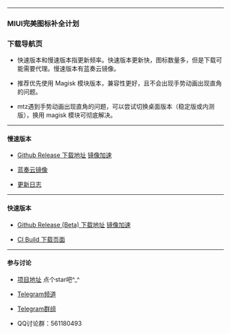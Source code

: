 
---

### MIUI完美图标补全计划

### 下载导航页

- 快速版本和慢速版本指更新频率。快速版本更新快，图标数量多，但是下载可能需要代理。慢速版本有蓝奏云镜像。

- 推荐优先使用 Magisk 模块版本，兼容性更好，且不会出现手势动画出现直角的问题。

- mtz遇到手势动画出现直角的问题，可以尝试切换桌面版本（稳定版或内测版），换用 magisk 模块可彻底解决。

---

#### 慢速版本

- [Github Release 下载地址](https://github.com/pzcn/MIUI-Adapted-Icons-Complement-Project/releases/latest)    [镜像加速](https://hub.fastgit.org/pzcn/MIUI-Adapted-Icons-Complement-Project/releases/latest)

- [蓝奏云镜像](https://pedroz.lanzous.com/b06xxglhc)

- [更新日志](https://iconsx.tech/miuichangelog.ini)

---

#### 快速版本

- [Github Release (Beta) 下载地址](https://github.com/pzcn/MIUI-Adapted-Icons-Complement-Project/releases/tag/beta)        [镜像加速](https://hub.fastgit.org/pzcn/MIUI-Adapted-Icons-Complement-Project/releases/tag/beta)

- [CI Build 下载页面](ci.html)

---

#### 参与讨论

- [项目地址](https://github.com.cnpmjs.org/pzcn/MIUI-Adapted-Icons-Complement-Project/)  点个star吧^_^

- [Telegram频道](https://t.me/miuiicons)

- [Telegram群组](https://t.me/miui_icons_dev)

- QQ讨论群：561180493
